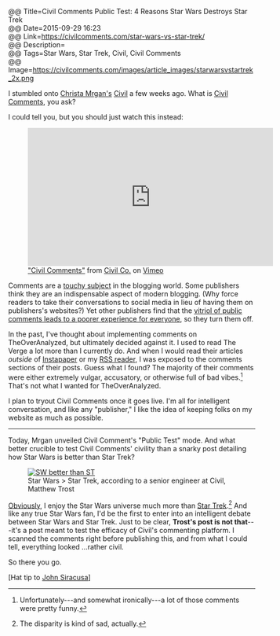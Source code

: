 @@ Title=Civil Comments Public Test: 4 Reasons Star Wars Destroys Star Trek  
@@ Date=2015-09-29 16:23  
@@ Link=https://civilcomments.com/star-wars-vs-star-trek/  
@@ Description=  
@@ Tags=Star Wars, Star Trek, Civil, Civil Comments   
@@ Image=https://civilcomments.com/images/article_images/starwarsvstartrek_2x.png  

I stumbled onto [Christa Mrgan's][cm] [Civil][civil] a few weeks ago. What is [Civil Comments][civilcomments], you ask?

I could tell you, but you should just watch this instead:

<figure>
	<iframe src="https://player.vimeo.com/video/131170273?color=45a5a5&title=0&byline=0&portrait=0" width="500" height="281" frameborder="0" webkitallowfullscreen mozallowfullscreen allowfullscreen></iframe> 
	<figcaption><a href="https://vimeo.com/131170273">"Civil Comments"</a> from <a href="https://vimeo.com/user41217360">Civil Co.</a> on <a href="https://vimeo.com">Vimeo</a></figcaption>
</figure>

Comments are a [touchy subject][daringfireball] in the blogging world. Some publishers think they are an indispensable aspect of modern blogging. (Why force readers to take their conversations to social media in lieu of having them on publishers's websites?) Yet other publishers find that the [vitriol of public comments leads to a poorer experience for everyone][theverge], so they turn them off.

In the past, I've thought about implementing comments on TheOverAnalyzed, but ultimately decided against it. I used to read The Verge a lot more than I currently do. And when I would read their articles *outside* of [Instapaper][instapaper] or my [RSS reader][reederapp], I was exposed to the comments sections of their posts. Guess what I found? The majority of their comments were either extremely vulgar, accusatory, or otherwise full of bad vibes.[^unfort] That's not what I wanted for TheOverAnalyzed.

I plan to tryout Civil Comments once it goes live. I'm all for intelligent conversation, and like any "publisher," I like the idea of keeping folks on my website as much as possible.

***

Today, Mrgan unveiled Civil Comment's "Public Test" mode. And what better crucible to test Civil Comments' civility than a snarky post detailing how Star Wars is better than Star Trek?

<figure>
	<a class="nohover" href="https://civilcomments.com/images/article_images/starwarsvstartrek_2x.png">
		<img src="https://civilcomments.com/images/article_images/starwarsvstartrek_2x.png" alt="SW better than ST">
	</a>
	<figcaption>Star Wars > Star Trek, according to a senior engineer at Civil, Matthew Trost</figcaption>
</figure>

[Obviously][theoveranalyzed], I enjoy the Star Wars universe much more than [Star Trek][theoveranalyzed 2].[^poor] And like any true Star Wars fan, I'd be the first to enter into an intelligent debate between Star Wars and Star Trek. Just to be clear, **Trost's post is not that**---it's a post meant to test the efficacy of Civil's commenting platform. I scanned the comments right before publishing this, and from what I could tell, everything looked ...rather civil.

So there you go.

[Hat tip to [John Siracusa][twitter]]

[^poor]: The disparity is kind of sad, actually.
[^unfort]: Unfortunately---and somewhat ironically---a lot of those comments were pretty funny.

[civil]: http://civil.cm
[civilcomments]: http://www.civilcomments.com
[cm]: https://twitter.com/antichrista
[daringfireball]: http://daringfireball.net/2010/06/whats_fair
[instapaper]: http://instapaper.com
[reederapp]: http://reederapp.com
[theoveranalyzed]: http://www.theoveranalyzed.net/tags/Star%20Wars
[theoveranalyzed 2]: http://www.theoveranalyzed.net/tags/Star%20Trek
[theverge]: http://www.theverge.com/2015/7/6/8901115/were-turning-comments-off-for-a-bit
[twitter]: https://twitter.com/siracusa/status/648914275369623552